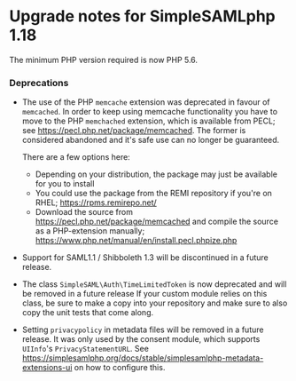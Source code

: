 Upgrade notes for SimpleSAMLphp 1.18
====================================

The minimum PHP version required is now PHP 5.6.

### Deprecations

* The use of the PHP `memcache` extension was deprecated in favour of `memcached`.
In order to keep using memcache functionality you have to move to the PHP `memchached` extension,
which is available from PECL; see https://pecl.php.net/package/memcached. The former is considered abandoned
and it's safe use can no longer be guaranteed.

  There are a few options here:
   - Depending on your distribution, the package may just be available for you to install
   - You could use the package from the REMI repository if you're on RHEL; https://rpms.remirepo.net/
   - Download the source from https://pecl.php.net/package/memcached and compile the source as a PHP-extension manually;
     https://www.php.net/manual/en/install.pecl.phpize.php
 
* Support for SAML1.1 / Shibboleth 1.3 will be discontinued in a future release.
* The class `SimpleSAML\Auth\TimeLimitedToken` is now deprecated and will be removed in a future release
  If your custom module relies on this class, be sure to make a copy into your repository and
  make sure to also copy the unit tests that come along.
* Setting `privacypolicy` in metadata files will be removed in a future release. It was only used
  by the consent module, which supports `UIInfo`'s `PrivacyStatementURL`.
  See https://simplesamlphp.org/docs/stable/simplesamlphp-metadata-extensions-ui on how to configure this.

